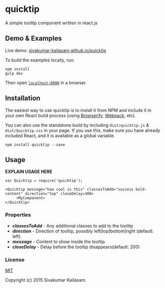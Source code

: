 # quicktip

A simple tooltip component written in react.js


## Demo & Examples

Live demo: [sivakumar-kailasam.github.io/quicktip](http://sivakumar-kailasam.github.io/quicktip/)

To build the examples locally, run:

```
npm install
gulp dev
```

Then open [`localhost:8000`](http://localhost:8000) in a browser.


## Installation

The easiest way to use quicktip is to install it from NPM and include it in your own React build process (using [Browserify](http://browserify.org), [Webpack](http://webpack.github.io/), etc).

You can also use the standalone build by including `dist/quicktip.js` & `dist/Quicktip.css` in your page. If you use this, make sure you have already included React, and it is available as a global variable.

```
npm install quicktip --save
```


## Usage

__EXPLAIN USAGE HERE__

```
var Quicktip = require('quicktip');

<Quicktip message="how cool is this" classesToAdd="success bold-content" direction="top" closeDelay=300>
     <MyComponent>
</Quicktip>
```

### Properties

* _**classesToAdd**_ - Any additional classes to add to the tooltip
* _**direction**_ - Direction of tooltip, possibly left|top|bottom|right (default: left)
* _**message**_ - Content to show inside the tooltip 
* _**closeDelay**_ - Delay before the tooltip disappears(default: 200)


### License

[MIT](LICENSE.md)

Copyright (c) 2015 Sivakumar Kailasam.

